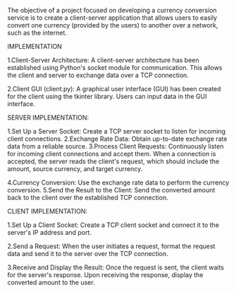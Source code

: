 The objective of a project focused on developing a currency conversion service  is to create a client-server application that allows users to easily convert one currency (provided by the users) to another over a network, such as the internet.


IMPLEMENTATION

1.Client-Server Architecture:
A client-server architecture has been established using Python's socket module for communication. This allows the client and server to exchange data over a TCP connection.

2.Client GUI (client.py):
A graphical user interface (GUI) has been created for the client using the tkinter library.
Users can input data in the GUI interface.




SERVER IMPLEMENTATION:

1.Set Up a Server Socket: 
    Create a TCP server socket to listen for incoming client connections. 
2.Exchange Rate Data: 
    Obtain up-to-date exchange rate data from a reliable source.
3.Process Client Requests: 
    Continuously listen for incoming client connections and accept them. When a connection is accepted, the server reads the client's request, which should include the amount, source currency, and target currency.

4.Currency Conversion: 
    Use the exchange rate data to perform the currency conversion. 
5.Send the Result to the Client: 
    Send the converted amount back to the client over the established TCP connection.




CLIENT IMPLEMENTATION:

1.Set Up a Client Socket: 
    Create a TCP client socket and connect it to the server's IP address and port.

2.Send a Request: 
    When the user initiates a request, format the request data and send it to the server over the TCP connection.

3.Receive and Display the Result: 
    Once the request is sent, the client waits for the server's response. Upon receiving the response, display the converted amount to the user.




